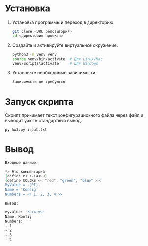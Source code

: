 # Установка
1. Установка программы и переход в директорию
   ```bash
   git clone <URL репозитория>
   cd <директория проекта>
   ```
2. Создайте и активируйте виртуальное окружение:
   ```bash
   python3 -m venv venv
   source venv/bin/activate  # Для Linux/Mac
   venv\Scripts\activate     # Для Windows
   ```
3. Установите необходимые зависимости :
   ```bash
   Зависимости не требуются
   ```

# Запуск скрипта

Скрипт принимает текст конфигурационного файла через файл и выводит yaml в стандартный вывод.

```bash
py hw3.py input.txt
```

# Вывод

```bash
Входные данные:

*> Это комментарий
(define PI 3.14159)
(define COLORS << "red", "green", "blue" >>)
MyValue = .[PI].
Name = 'Konfig'
Numbers = << 1, 2, 3, 4 >>
```

```bash
Вывод: 

MyValue: '3.14159'
Name: Konfig
Numbers:
- 1
- 2
- 3
- 4
```